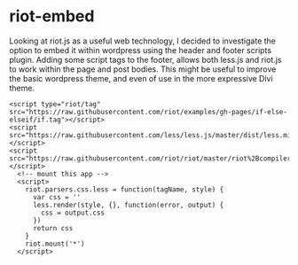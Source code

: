 # riot-embed

Looking at riot.js as a useful web technology, I decided to investigate the option to embed it within wordpress using the header and footer scripts plugin. Adding some script tags to the footer, allows both less.js and riot.js to work within the page and post bodies. This might be useful to improve the basic wordpress theme, and even of use in the more expressive Divi theme.

```
<script type="riot/tag" src="https://raw.githubusercontent.com/riot/examples/gh-pages/if-else-elseif/if.tag"></script>
<script src="https://raw.githubusercontent.com/less/less.js/master/dist/less.min.js"></script>
<script src="https://raw.githubusercontent.com/riot/riot/master/riot%2Bcompiler.min.js"></script>
  <!-- mount this app -->
  <script>
    riot.parsers.css.less = function(tagName, style) {
      var css = ''
      less.render(style, {}, function(error, output) {
        css = output.css
      })
      return css
    }
    riot.mount('*')
  </script>
```
